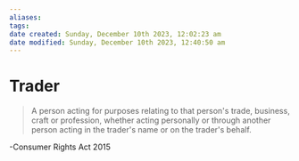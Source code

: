 ```yaml
---
aliases: 
tags: 
date created: Sunday, December 10th 2023, 12:02:23 am
date modified: Sunday, December 10th 2023, 12:40:50 am
---
```


# Trader

> A person acting for purposes relating to that person's trade, business, craft or profession, whether acting personally or through another person acting in the trader's name or on the trader's behalf.

-Consumer Rights Act 2015

